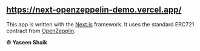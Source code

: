 ## https://next-openzeppelin-demo.vercel.app/

This app is written with the [Next.js](https://nextjs.org/) framework. It uses the standard ERC721 contract from [OpenZepplin](https://www.openzeppelin.com/contracts).

**© Yaseen Shaik**
